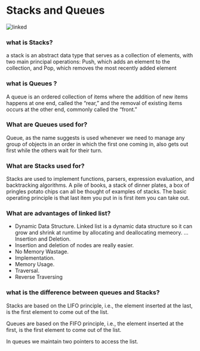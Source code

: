 # Stacks and Queues
![linked](https://4cawmi2va33i3w6dek1d7y1m-wpengine.netdna-ssl.com/wp-content/uploads/2018/07/Computer-science-fundamentals_6.1.png)
### what is Stacks?
 a stack is an abstract data type that serves as a collection of elements, with two main principal operations: Push, which adds an element to the collection, and Pop, which removes the most recently added element
 ### what is Queues ?
A queue is an ordered collection of items where the addition of new items happens at one end, called the “rear,” and the removal of existing items occurs at the other end, commonly called the “front.”

### What are Queues used for?
Queue, as the name suggests is used whenever we need to manage any group of objects in an order in which the first one coming in, also gets out first while the others wait for their turn.

### What are Stacks used for?
Stacks are used to implement functions, parsers, expression evaluation, and backtracking algorithms. A pile of books, a stack of dinner plates, a box of pringles potato chips can all be thought of examples of stacks. The basic operating principle is that last item you put in is first item you can take out.



### What are advantages of linked list?
  - Dynamic Data Structure. Linked list is a dynamic data structure so it can grow and shrink at runtime by allocating and deallocating memeory. ...
  Insertion and Deletion.
  - Insertion and deletion of nodes are really easier. 
  - No Memory Wastage. 
  - Implementation. 
  - Memory Usage.
  - Traversal. 
  - Reverse Traversing
  
### what is the difference between queues and Stacks?
Stacks are based on the LIFO principle, i.e., the element inserted at the last, is the first element to come out of the list. 

Queues are based on the FIFO principle, i.e., the element inserted at the first, is the first element to come out of the list. 

In queues we maintain two pointers to access the list.
